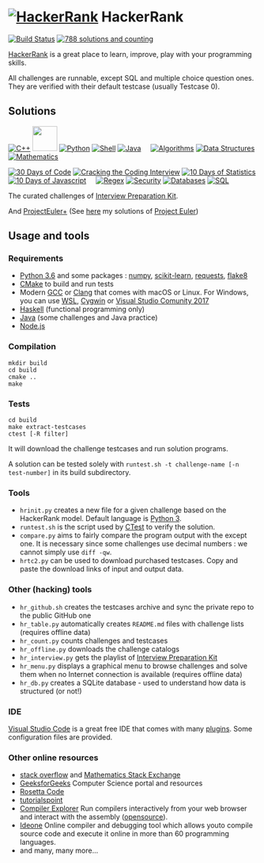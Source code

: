 # [![HackerRank](https://hrcdn.net/hackerrank/assets/brand/h_mark_sm-30dc0e0cbd2dded63b294819ff853a90.svg)](https://www.hackerrank.com) HackerRank

[![Build Status](https://travis-ci.org/rene-d/hackerrank.svg?branch=master)](https://travis-ci.org/rene-d/hackerrank) [![788 solutions and counting](https://img.shields.io/badge/Challenges-788-blue.svg)](https://www.hackerrank.com/rene_d?hr_r=1)

[HackerRank](https://www.hackerrank.com/dashboard) is a great place to learn, improve, play with your programming skills.

All challenges are runnable, except SQL and multiple choice question ones. They are verified with their default testcase (usually Testcase 0).


## Solutions

[![C++](https://hrcdn.net/hackerrank/assets/dashboard/cpp-4644489c8b8e68a81dd0ccfac5097c2e.svg)](cpp/)
<a href="c/"><img src="https://hrcdn.net/hackerrank/assets/dashboard/c-43bbd380e51d62b83c4b542c58699a97.svg" width="50px" height="50px"></a>
[![Python](https://hrcdn.net/hackerrank/assets/dashboard/python-473706315bc214a540c1ca7b57f60854.svg)](python/)
[![Shell](https://hrcdn.net/hackerrank/assets/dashboard/shell-5c42f1aa41f72148347b7e91bf46ae4f.svg)](shell/)
[![Java](https://hrcdn.net/hackerrank/assets/dashboard/java-5a95cc68f65be63c24f5913e29bafb66.svg)](java/)
&nbsp;&nbsp;&nbsp;
[![Algorithms](https://hrcdn.net/hackerrank/assets/dashboard/algorithms-ea9e958ddb5b097c5ebcdd22de4a9766.svg)](algorithms/)
[![Data Structures](https://hrcdn.net/hackerrank/assets/dashboard/data-structures-e83daf9e8769351037cc25ff131931d1.svg)](data-structures/)
[![Mathematics](https://hrcdn.net/hackerrank/assets/dashboard/mathematics-3ec234bd89020880ff0349f9cacdab30.svg)](mathematics/)

[![30 Days of Code](https://hrcdn.net/hackerrank/assets/dashboard/30-days-of-code-bf00cb8a1c6f38bf917f45ea7ab2bf6b.svg)](tutorials/30-days-of-code/)
[![Cracking the Coding Interview](https://hrcdn.net/hackerrank/assets/dashboard/cracking-the-coding-interview-a56b2213a9c4f9393bfeb13261449c37.svg)](tutorials/cracking-the-coding-interview/)
[![10 Days of Statistics](https://hrcdn.net/hackerrank/assets/dashboard/10-days-of-statistics-f45c998a5d47c9527eb61e620f35f5c0.svg)](tutorials/10-days-of-statistics/)
[![10 Days of Javascript](https://hrcdn.net/hackerrank/assets/dashboard/10-days-of-javascript-bf50d09114e28b603041e791559003b6.svg)](tutorials/10-days-of-javascript/)
&nbsp;&nbsp;&nbsp;
[![Regex](https://hrcdn.net/hackerrank/assets/dashboard/regex-d83b1db79fe03650410202032d3b8afd.svg)](regex/)
[![Security](https://hrcdn.net/hackerrank/assets/dashboard/security-ee10c8f654e78f4659d5dc6305768a63.svg)](security/)
[![Databases](https://hrcdn.net/hackerrank/assets/dashboard/databases-0ff7fcc96c1e9516abc9ea327c9a0ef9.svg)](databases/)
[![SQL](https://hrcdn.net/hackerrank/assets/dashboard/sql-be1ac821f4358a522d8eba7600e69549.svg)](sql/)

The curated challenges of [Interview Preparation Kit](interview-preparation-kit/).

And [ProjectEuler+](contests/projecteuler/) (See [here](https://github.com/rene-d/math/tree/master/projecteuler) my solutions of [Project Euler](https://projecteuler.net/))

## Usage and tools

### Requirements

- [Python 3.6](https://www.python.org) and some packages : [numpy](http://www.numpy.org), [scikit-learn](http://scikit-learn.org/), [requests](http://html.python-requests.org), [flake8](http://flake8.readthedocs.io/)
- [CMake](https://cmake.org) to build and run tests
- Modern [GCC](https://gcc.gnu.org) or [Clang](https://clang.llvm.org) that comes    with macOS or Linux. For Windows, you can use [WSL](https://docs.microsoft.com/en-us/windows/wsl/install-win10), [Cygwin](https://www.cygwin.com) or [Visual Studio Comunity 2017](https://www.visualstudio.com/downloads/)
- [Haskell](https://www.haskell.org) (functional programming only)
- [Java](http://www.oracle.com/technetwork/java/javase/index.html) (some challenges and Java practice)
- [Node.js](https://nodejs.org/)

### Compilation

    mkdir build
    cd build
    cmake ..
    make

### Tests

    cd build
    make extract-testcases
    ctest [-R filter]

It will download the challenge testcases and run solution programs.

A solution can be tested solely with `runtest.sh -t challenge-name [-n test-number]` in its build subdirectory.

### Tools

- `hrinit.py` creates a new file for a given challenge based on the HackerRank model. Default language is [Python 3](https://wiki.python.org/moin/Python2orPython3).
- `runtest.sh` is the script used by [CTest](https://cmake.org/Wiki/CMake/Testing_With_CTest) to verify the solution.
- `compare.py` aims to fairly compare the program output with the except one. It is necessary since some challenges use decimal numbers : we cannot simply use `diff -qw`.
- `hrtc2.py` can be used to download purchased testcases. Copy and paste the download links of input and output data.

### Other (hacking) tools

- `hr_github.sh` creates the testcases archive and sync the private repo to the public GitHub one
- `hr_table.py` automatically creates `README.md` files with challenge lists (requires offline data)
- `hr_count.py` counts challenges and testcases
- `hr_offline.py` downloads the challenge catalogs
- `hr_interview.py` gets the playlist of [Interview Preparation Kit](https://www.hackerrank.com/interview/interview-preparation-kit)
- `hr_menu.py` displays a graphical menu to browse challenges and solve them when no Internet connection is available (requires offline data)
- `hr_db.py` creates a SQLite database - used to understand how data is structured (or not!)

### IDE

[Visual Studio Code](https://code.visualstudio.com) is a great free IDE that comes with many [plugins](https://marketplace.visualstudio.com/vscode). Some configuration files are provided.

### Other online resources

* [stack overflow](https://stackoverflow.com) and [Mathematics Stack Exchange](https://math.stackexchange.com)
* [GeeksforGeeks](https://www.geeksforgeeks.org) Computer Science portal and resources
* [Rosetta Code](http://rosettacode.org/wiki/Rosetta_Code)
* [tutorialspoint](https://www.tutorialspoint.com/)
* [Compiler Explorer](https://godbolt.org) Run compilers interactively from your web browser and interact with the assembly ([opensource](https://github.com/mattgodbolt/compiler-explorer)).
* [Ideone](https://ideone.com) Online compiler and debugging tool which allows youto compile source code and execute it online in more than 60 programming languages.
* and many, many more...
